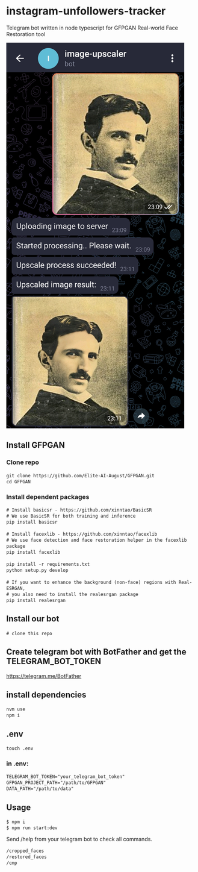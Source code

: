 # instagram-unfollowers-tracker
Telegram bot written in node typescript for GFPGAN Real-world Face Restoration tool

![telegram_bot_usage_example](https://github.com/Harduex/GFPGAN_telegram_bot/blob/master/docs/telegram_bot_usage_example.jpg?raw=true "Example Usage")

## Install GFPGAN

### Clone repo
```
git clone https://github.com/Elite-AI-August/GFPGAN.git
cd GFPGAN
```
### Install dependent packages
```
# Install basicsr - https://github.com/xinntao/BasicSR
# We use BasicSR for both training and inference
pip install basicsr

# Install facexlib - https://github.com/xinntao/facexlib
# We use face detection and face restoration helper in the facexlib package
pip install facexlib

pip install -r requirements.txt
python setup.py develop

# If you want to enhance the background (non-face) regions with Real-ESRGAN,
# you also need to install the realesrgan package
pip install realesrgan
```

## Install our bot
```
# clone this repo
```

## Create telegram bot with BotFather and get the TELEGRAM_BOT_TOKEN
https://telegram.me/BotFather

## install dependencies
```
nvm use
npm i
```

## .env
```
touch .env
```

### in .env:

```
TELEGRAM_BOT_TOKEN="your_telegram_bot_token"
GFPGAN_PROJECT_PATH="/path/to/GFPGAN"
DATA_PATH="/path/to/data"
```

## Usage
```
$ npm i
$ npm run start:dev
```
Send /help from your telegram bot to check all commands.
```
/cropped_faces
/restored_faces
/cmp
```
